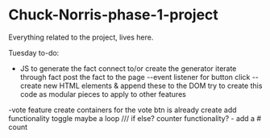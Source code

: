 # Chuck-Norris-phase-1-project
Everything related to the project, lives here. 


Tuesday to-do:
- JS to generate the fact
    connect to/or create the generator
    iterate through fact
    post the fact to the page
        --event listener for button click
        -- create new HTML elements & append these to the DOM
    try to create this code as modular pieces to apply to other features

-vote feature
    create containers for the vote
    btn is already create
    add functionality 
        toggle
        maybe a loop /// if else? 
        counter functionality? - add a # count


